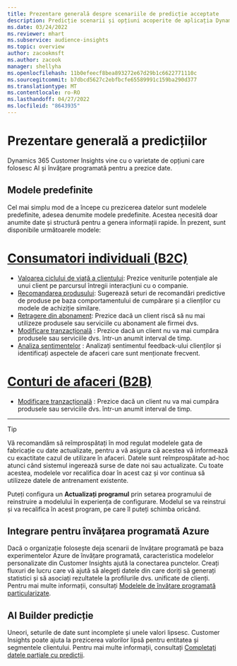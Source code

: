 ```yaml
---
title: Prezentare generală despre scenariile de predicție acceptate
description: Predicție scenarii și opțiuni acoperite de aplicația Dynamics 365 Customer Insights.
ms.date: 03/24/2022
ms.reviewer: mhart
ms.subservice: audience-insights
ms.topic: overview
author: zacookmsft
ms.author: zacook
manager: shellyha
ms.openlocfilehash: 11b0efeecf8bea893272e67d29b1c6622771110c
ms.sourcegitcommit: b7dbcd5627c2ebfbcfe65589991c159ba290d377
ms.translationtype: MT
ms.contentlocale: ro-RO
ms.lasthandoff: 04/27/2022
ms.locfileid: "8643935"
---
```

# <a name="predictions-overview"></a>Prezentare generală a predicțiilor

Dynamics 365 Customer Insights vine cu o varietate de opțiuni care folosesc AI și învățare programată pentru a prezice date. 

## <a name="out-of-box-models"></a>Modele predefinite

Cel mai simplu mod de a începe cu prezicerea datelor sunt modelele predefinite, adesea denumite modele predefinite. Acestea necesită doar anumite date și structură pentru a genera informații rapide. În prezent, sunt disponibile următoarele modele: 

# <a name="individual-consumers-b-to-c"></a>[Consumatori individuali (B2C)](#tab/b2c)

- [Valoarea ciclului de viață a clientului](predict-customer-lifetime-value.md): Prezice veniturile potențiale ale unui client pe parcursul întregii interacțiuni cu o companie.
- [Recomandarea produsului](predict-product-recommendation.md): Sugerează seturi de recomandări predictive de produse pe baza comportamentului de cumpărare și a clienților cu modele de achiziție similare.
- [Retragere din abonament](predict-subscription-churn.md): Prezice dacă un client riscă să nu mai utilizeze produsele sau serviciile cu abonament ale firmei dvs.
- [Modificare tranzacțională](predict-transactional-churn.md) : Prezice dacă un client nu va mai cumpăra produsele sau serviciile dvs. într-un anumit interval de timp.
- [Analiza sentimentelor](sentiment-analysis.md) : Analizați sentimentul feedback-ului clienților și identificați aspectele de afaceri care sunt menționate frecvent.

# <a name="business-accounts-b-to-b"></a>[Conturi de afaceri (B2B)](#tab/b2b)

- [Modificare tranzacțională](predict-transactional-churn.md) : Prezice dacă un client nu va mai cumpăra produsele sau serviciile dvs. într-un anumit interval de timp.

---

> [!TIP]
> Vă recomandăm să reîmprospătați în mod regulat modelele gata de fabricație cu date actualizate, pentru a vă asigura că acestea vă informează cu exactitate cazul de utilizare în afaceri. Datele sunt reîmprospătate ad-hoc atunci când sistemul ingerează surse de date noi sau actualizate. Cu toate acestea, modelele vor recalifica doar în acest caz și vor continua să utilizeze datele de antrenament existente.
> 
> Puteți configura un **Actualizați programul** prin setarea programului de reinstruire a modelului în experiența de configurare. Modelul se va reinstrui și va recalifica în acest program, pe care îl puteți schimba oricând.


## <a name="azure-machine-learning-integration"></a>Integrare pentru învățarea programată Azure

Dacă o organizație folosește deja scenarii de învățare programată pe baza experimentelor Azure de învățare programată, caracteristica modelelor personalizate din Customer Insights ajută la conectarea punctelor. Creați fluxuri de lucru care vă ajută să alegeți datele din care doriți să generați statistici și să asociați rezultatele la profilurile dvs. unificate de clienți. Pentru mai multe informații, consultați [Modelele de învățare programată particularizate](custom-models.md).

## <a name="ai-builder-prediction"></a>AI Builder predicție

Uneori, seturile de date sunt incomplete și unele valori lipsesc. Customer Insights poate ajuta la prezicerea valorilor lipsă pentru entitatea și segmentele clientului. Pentru mai multe informații, consultați [Completați datele parțiale cu predicții](predictions.md).

